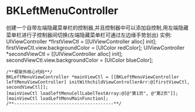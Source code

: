 # BKLeftMenuController
创建一个自带左端隐藏菜单栏的控制器,并且控制器中可以添加自控制,用左端隐藏菜单栏进行子控制器间切换(左端隐藏菜单栏可通过左边缘手势划出)
实例:
    UIViewController *firstViewCtl = [[UIViewController alloc] init];
    firstViewCtl.view.backgroundColor = [UIColor redColor];
    UIViewController *secondViewCtl = [[UIViewController alloc] init];
    secondViewCtl.view.backgroundColor = [UIColor blueColor];
    
    /**框架外核心代码**/
    BKLeftMenuViewController *mainViewCtl = [[BKLeftMenuViewController leftMenuViewController] initWithchildViewControllerArr:@[firstViewCtl, secondViewCtl]];
    [mainViewCtl loadleftMenuCellLabelTextArray:@[@"第1页", @"第2页"]];
    [mainViewCtl loadLeftMenuMainFunction];
    /**--------------------------------------**/
